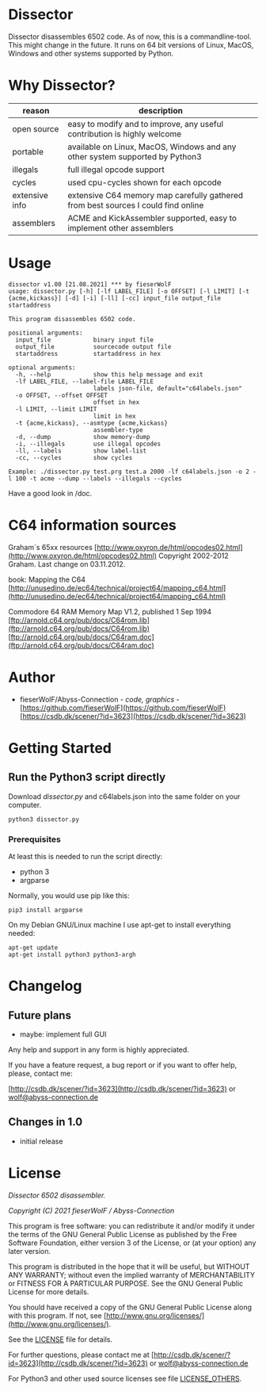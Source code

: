 # Dissector

Dissector disassembles 6502 code.
As of now, this is a commandline-tool. This might change in the future.
It runs on 64 bit versions of Linux, MacOS, Windows and other systems supported by Python. 


# Why Dissector?

reason | description
---|---
open source | easy to modify and to improve, any useful contribution is highly welcome
portable | available on Linux, MacOS, Windows and any other system supported by Python3
illegals | full illegal opcode support
cycles | used cpu-cycles shown for each opcode
extensive info | extensive C64 memory map carefully gathered from best sources I could find online
assemblers | ACME and KickAssembler supported, easy to implement other assemblers


# Usage

    dissector v1.00 [21.08.2021] *** by fieserWolF
    usage: dissector.py [-h] [-lf LABEL_FILE] [-o OFFSET] [-l LIMIT] [-t {acme,kickass}] [-d] [-i] [-ll] [-cc] input_file output_file startaddress

    This program disassembles 6502 code.

    positional arguments:
      input_file            binary input file
      output_file           sourcecode output file
      startaddress          startaddress in hex

    optional arguments:
      -h, --help            show this help message and exit
      -lf LABEL_FILE, --label-file LABEL_FILE
                            labels json-file, default="c64labels.json"
      -o OFFSET, --offset OFFSET
                            offset in hex
      -l LIMIT, --limit LIMIT
                            limit in hex
      -t {acme,kickass}, --asmtype {acme,kickass}
                            assembler-type
      -d, --dump            show memory-dump
      -i, --illegals        use illegal opcodes
      -ll, --labels         show label-list
      -cc, --cycles         show cycles

    Example: ./dissector.py test.prg test.a 2000 -lf c64labels.json -o 2 -l 100 -t acme --dump --labels --illegals --cycles




Have a good look in /doc.



# C64 information sources

Graham`s 65xx resources
[http://www.oxyron.de/html/opcodes02.html](http://www.oxyron.de/html/opcodes02.html)
Copyright 2002-2012 Graham. Last change on 03.11.2012. 


book: Mapping the C64
[http://unusedino.de/ec64/technical/project64/mapping_c64.html](http://unusedino.de/ec64/technical/project64/mapping_c64.html)


Commodore 64 RAM Memory Map V1.2, published 1 Sep 1994
[ftp://arnold.c64.org/pub/docs/C64rom.lib](ftp://arnold.c64.org/pub/docs/C64rom.lib)
[ftp://arnold.c64.org/pub/docs/C64ram.doc](ftp://arnold.c64.org/pub/docs/C64ram.doc)



# Author

* fieserWolF/Abyss-Connection - *code, graphics* - [https://github.com/fieserWolF](https://github.com/fieserWolF) [https://csdb.dk/scener/?id=3623](https://csdb.dk/scener/?id=3623)


# Getting Started


## Run the Python3 script directly

Download _dissector.py_ and c64labels.json into the same folder on your computer.

    python3 dissector.py 



### Prerequisites

At least this is needed to run the script directly:

- python 3
- argparse

Normally, you would use pip like this:
```
pip3 install argparse
```

On my Debian GNU/Linux machine I use apt-get to install everything needed:
```
apt-get update
apt-get install python3 python3-argh
```


# Changelog

## Future plans

- maybe: implement full GUI

Any help and support in any form is highly appreciated.

If you have a feature request, a bug report or if you want to offer help, please, contact me:

[http://csdb.dk/scener/?id=3623](http://csdb.dk/scener/?id=3623)
or
[wolf@abyss-connection.de](wolf@abyss-connection.de)


## Changes in 1.0

- initial release

# License

_Dissector 6502 disassembler._

_Copyright (C) 2021 fieserWolF / Abyss-Connection_

This program is free software: you can redistribute it and/or modify it under the terms of the GNU General Public License as published by the Free Software Foundation, either version 3 of the License, or (at your option) any later version.

This program is distributed in the hope that it will be useful, but WITHOUT ANY WARRANTY;
without even the implied warranty of MERCHANTABILITY or FITNESS FOR A PARTICULAR PURPOSE.
See the GNU General Public License for more details.

You should have received a copy of the GNU General Public License along with this program.
If not, see [http://www.gnu.org/licenses/](http://www.gnu.org/licenses/).

See the [LICENSE](LICENSE) file for details.

For further questions, please contact me at
[http://csdb.dk/scener/?id=3623](http://csdb.dk/scener/?id=3623)
or
[wolf@abyss-connection.de](wolf@abyss-connection.de)

For Python3 and other used source licenses see file [LICENSE_OTHERS](LICENSE_OTHERS).


